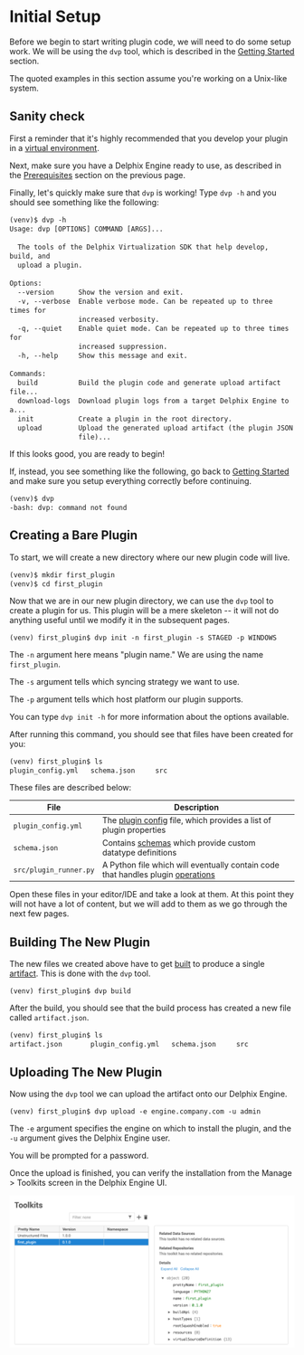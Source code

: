 # Initial Setup

Before we begin to start writing plugin code, we will need to do some setup work. We will be using the `dvp` tool, which is described in the [Getting Started](/Getting_Started.md) section.

The quoted examples in this section assume you're working on a Unix-like system.

## Sanity check

First a reminder that it's highly recommended that you develop your plugin in a [virtual environment](https://virtualenv.pypa.io/en/latest/).

Next, make sure you have a Delphix Engine ready to use, as described in the [Prerequisites](Overview.md#prerequisites) section on the previous page.

Finally, let's quickly make sure that `dvp` is working! Type `dvp -h` and you should see something like the following:
```
(venv)$ dvp -h
Usage: dvp [OPTIONS] COMMAND [ARGS]...

  The tools of the Delphix Virtualization SDK that help develop, build, and
  upload a plugin.

Options:
  --version      Show the version and exit.
  -v, --verbose  Enable verbose mode. Can be repeated up to three times for
                 increased verbosity.
  -q, --quiet    Enable quiet mode. Can be repeated up to three times for
                 increased suppression.
  -h, --help     Show this message and exit.

Commands:
  build          Build the plugin code and generate upload artifact file...
  download-logs  Download plugin logs from a target Delphix Engine to a...
  init           Create a plugin in the root directory.
  upload         Upload the generated upload artifact (the plugin JSON
                 file)...
```

If this looks good, you are ready to begin!

If, instead, you see something like the following, go back to [Getting Started](/Getting_Started.md) and make sure you setup everything correctly before continuing.
```
(venv)$ dvp
-bash: dvp: command not found
```

## Creating a Bare Plugin

To start, we will create a new directory where our new plugin code will live.
```
(venv)$ mkdir first_plugin
(venv)$ cd first_plugin
```

Now that we are in our new plugin directory, we can use the `dvp` tool to create a plugin for us. This plugin will be a mere skeleton -- it will not do anything useful until we modify it in the subsequent pages.

```
(venv) first_plugin$ dvp init -n first_plugin -s STAGED -p WINDOWS
```

The `-n` argument here means "plugin name." We are using the name `first_plugin`.

The `-s` argument tells which syncing strategy we want to use.

The `-p` argument tells which host platform our plugin supports.

You can type `dvp init -h` for more information about the options available.

After running this command, you should see that files have been created for you:

```
(venv) first_plugin$ ls
plugin_config.yml	schema.json		src
```

These files are described below:

File | Description
--------------------|----------------------
`plugin_config.yml` | The [plugin config](/References/Glossary.md#plugin-config) file, which provides a list of plugin properties
`schema.json`       | Contains [schemas](/References/Glossary.md#schema) which provide custom datatype definitions
`src/plugin_runner.py` | A Python file which will eventually contain code that handles plugin [operations](/References/Glossary.md#operation)


Open these files in your editor/IDE and take a look at them. At this point they will not have a lot of content, but we will add to them as we go through the next few pages.


## Building The New Plugin

The new files we created above have to get [built](/References/Glossary.md#building) to produce a single [artifact](/References/Glossary.md#artifact). This is done with the `dvp` tool.

```
(venv) first_plugin$ dvp build
```

After the build, you should see that the build process has created a new file called `artifact.json`.
```
(venv) first_plugin$ ls
artifact.json		plugin_config.yml	schema.json		src
```

## Uploading The New Plugin

Now using the `dvp` tool we can upload the artifact onto our Delphix Engine.

```
(venv) first_plugin$ dvp upload -e engine.company.com -u admin
```

The `-e` argument specifies the engine on which to install the plugin, and the `-u` argument gives the Delphix Engine user.

You will be prompted for a password.

Once the upload is finished, you can verify the installation from the Manage > Toolkits screen in the Delphix Engine UI.

![Screenshot](images/PostUpload.png)